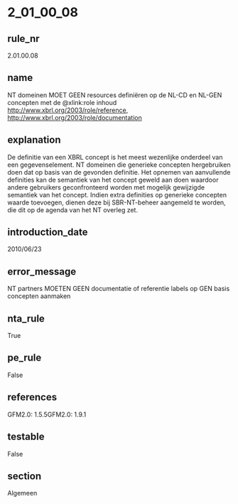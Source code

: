 # 2_01_00_08

## rule_nr
2.01.00.08

## name
NT domeinen MOET GEEN resources definiëren op de NL-CD en NL-GEN concepten met de @xlink:role inhoud http://www.xbrl.org/2003/role/reference, http://www.xbrl.org/2003/role/documentation

## explanation
De definitie van een XBRL concept is het meest wezenlijke onderdeel van een gegevenselement. NT domeinen die generieke concepten hergebruiken doen dat op basis van de gevonden definitie. Het opnemen van aanvullende definities kan de semantiek van het concept geweld aan doen waardoor andere gebruikers geconfronteerd worden met mogelijk gewijzigde semantiek van het concept. Indien extra definities op generieke concepten waarde toevoegen, dienen deze bij SBR-NT-beheer aangemeld te worden, die dit op de agenda van het NT overleg zet.

## introduction_date
2010/06/23

## error_message
NT partners MOETEN GEEN documentatie of referentie labels op GEN basis concepten aanmaken

## nta_rule
True

## pe_rule
False

## references
GFM2.0: 1.5.5GFM2.0: 1.9.1

## testable
False

## section
Algemeen


